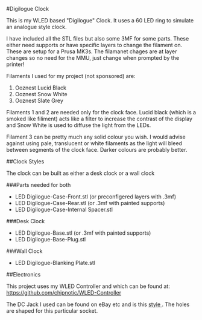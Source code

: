 #Digilogue Clock

This is my WLED based "Digilogue" Clock. It uses a 60 LED ring to simulate an analogue style clock.

I have included all the STL files but also some 3MF for some parts. These either need supports or have specific layers to change the filament on. These are setup for a Prusa MK3s. The filamanet chages are at layer changes so no need for the MMU, just change when prompted by the printer!

Filaments I used for my project (not sponsored) are:
1. Ooznest Lucid Black
2. Ooznest Snow White
3. Ooznest Slate Grey

Filaments 1 and 2 are needed only for the clock face. Lucid black (which is a smoked like filiment) acts like a filter to increase the contrast of the display and Snow White is used to diffuse the light from the LEDs.

Filament 3 can be pretty much any solid colour you wish. I would advise against using pale, translucent or white filaments as the light will bleed between segments of the clock face. Darker colours are probably better.

##Clock Styles

The clock can be built as either a desk clock or a wall clock

###Parts needed for both
- LED Digilogue-Case-Front.stl (or preconfigered layers with .3mf)
- LED Digilogue-Case-Rear.stl (or .3mf with painted supports)
- LED Digilogue-Case-Internal Spacer.stl

###Desk Clock
- LED Digilogue-Base.stl (or .3mf with painted supports)
- LED Digilogue-Base-Plug.stl

###Wall Clock
- LED Digilogue-Blanking Plate.stl

##Electronics

This project uses my WLED Controller and which can be found at: https://github.com/chipnotic/WLED-Controller

The DC Jack I used can be found on eBay etc and is this [style ](https://www.aliexpress.com/item/4000275300128.html?spm=a2g0o.productlist.0.0.61ed445etkcNXM&algo_pvid=2594685a-8ed4-49d4-aeaf-63f5876b4682&algo_exp_id=2594685a-8ed4-49d4-aeaf-63f5876b4682-10&pdp_ext_f=%7B%22sku_id%22%3A%2210000001116443737%22%7D). The holes are shaped for this particular socket.
